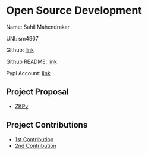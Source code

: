 # Open Source Development

Name: Sahil Mahendrakar

UNI: sm4967

Github: [link](https://github.com/sahilmahendrakar)

Github README: [link](https://github.com/sahilmahendrakar/sahilmahendrakar/blob/main/README.md)

Pypi Account: [link](https://pypi.org/user/sahilmahendrakar/)

## Project Proposal

- [ZKPy](../projects/python/zkpy.md)

## Project Contributions

- [1st Contribution](https://github.com/o1-labs/docs2/pull/334)
- [2nd Contribution](https://github.com/RasaHQ/rasa/pull/12353)
